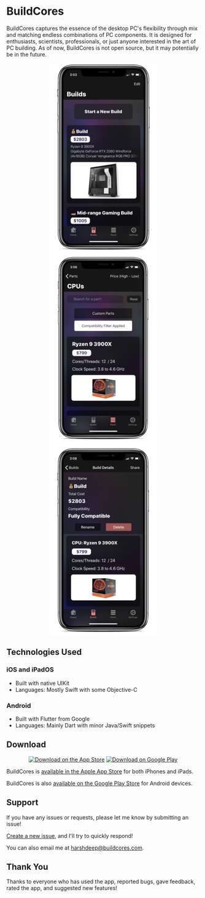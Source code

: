 # BuildCores

BuildCores captures the essence of the desktop PC's flexibility through mix and matching endless combinations of PC components. It is designed for enthusiasts, scientists, professionals, or just anyone interested in the art of PC building. As of now, BuildCores is not open source, but it may potentially be in the future.


<p align="center">
  <img src="images/pic1.png" alt="Screenshot 1" height=490/>
  <img src="images/pic2.png" alt="Screenshot 2" height=500/>
  <img src="images/pic3.png" alt="Screenshot 3" height=495/>
</p>

## Technologies Used
### iOS and iPadOS
- Built with native UIKit
- Languages: Mostly Swift with some Objective-C
### Android
- Built with Flutter from Google
- Languages: Mainly Dart with minor Java/Swift snippets

## Download

<p align="center">
    <a href="https://apps.apple.com/us/app/buildcores-mobile-pc-building/id1441971434" target="_blank"><img src="https://www.goshen.edu/wp-content/uploads/sites/7/2015/02/app-store-badge.png" alt="Download on the App Store" width=200/></a>
      <a href="https://play.google.com/store/apps/details?id=com.buildcores.buildcores_flutter" target="_blank"><img src="https://www.designpieces.com/wp-content/uploads/2016/02/google-play-badge.png" alt="Download on Google Play" width=200/></a>
</p>

BuildCores is [available in the Apple App Store](https://apps.apple.com/us/app/buildcores-mobile-pc-building/id1441971434) for both iPhones and iPads. 

BuildCores is also [available on the Google Play Store](https://play.google.com/store/apps/details?id=com.buildcores.buildcores_flutter) for Android devices.

## Support

If you have any issues or requests, please let me know by submitting an issue!

[Create a new issue](https://github.com/HarshdeepKahlon/BuildCores-Public/issues), and I'll try to quickly respond!

You can also email me at harshdeep@buildcores.com.

## Thank You

Thanks to everyone who has used the app, reported bugs, gave feedback, rated the app, and suggested new features!
